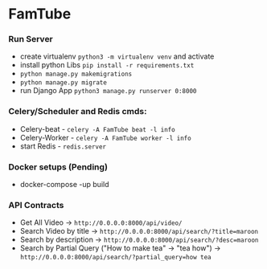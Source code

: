 
# FamTube


### Run Server
 - create virtualenv `python3 -m virtualenv venv` and activate
 - install python Libs `pip install -r requirements.txt`
 - `python manage.py makemigrations`
 - `python manage.py migrate`
 - run Django App `python3 manage.py runserver 0:8000`
 

 ### Celery/Scheduler and Redis cmds:
  - Celery-beat - `celery -A FamTube beat -l info`
  - Celery-Worker - `celery -A FamTube worker -l info`
  - start Redis - `redis.server`

### Docker setups (Pending)
  - docker-compose -up build
  
  
### API Contracts
  - Get All Video -> `http://0.0.0.0:8000/api/video/`
  - Search Video by title -> `http://0.0.0.0:8000/api/search/?title=maroon`
  - Search by description -> `http://0.0.0.0:8000/api/search/?desc=maroon`
  - Search by Partial Query ("How to make tea" -> "tea how") -> `http://0.0.0.0:8000/api/search/?partial_query=how tea`






